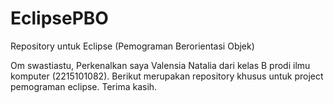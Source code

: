 # EclipsePBO
Repository untuk Eclipse (Pemograman Berorientasi Objek)

Om swastiastu,
Perkenalkan saya Valensia Natalia dari kelas B prodi ilmu komputer (2215101082). Berikut merupakan repository khusus untuk project pemograman eclipse.
Terima kasih.
